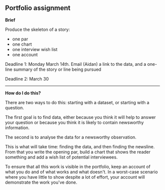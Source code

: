 ## Portfolio assignment

**Brief**

Produce the skeleton of a story:

- one par
- one chart
- one interview wish list
- one account

Deadline 1: Monday March 14th. Email (Aidan) a link to the data, and a one-line summary of the story or line being pursued

Deadline 2: March 30

---
**How do I do this?**

There are two ways to do this: starting with a dataset, or starting with a question.

The first goal is to find data, either because you think it will help to answer your question or because you think it is likely to contain newsworthy information.

The second is to analyse the data for a newsworthy observation.

This is what will take time: finding the data, and then finding the newsline. From that you write the opening par, build a chart that shows the reader something and add a wish list of potential interviewees.

To ensure that all this work is visible in the portfolio, keep an account of what you do and of what works and what doesn't. In a worst-case scenario where you have little to show despite a lot of effort, your account will demonstrate the work you've done.
